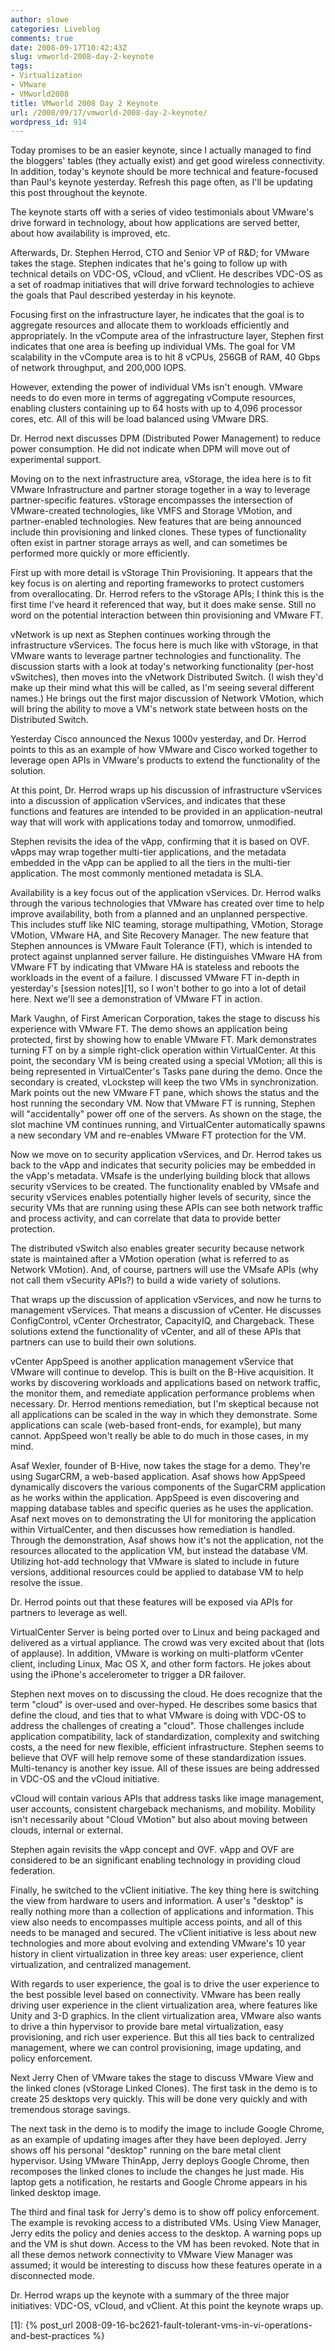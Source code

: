 ```yaml
---
author: slowe
categories: Liveblog
comments: true
date: 2008-09-17T10:42:43Z
slug: vmworld-2008-day-2-keynote
tags:
- Virtualization
- VMware
- VMworld2008
title: VMworld 2008 Day 2 Keynote
url: /2008/09/17/vmworld-2008-day-2-keynote/
wordpress_id: 914
---
```


Today promises to be an easier keynote, since I actually managed to find the bloggers' tables (they actually exist) and get good wireless connectivity. In addition, today's keynote should be more technical and feature-focused than Paul's keynote yesterday. Refresh this page often, as I'll be updating this post throughout the keynote.

The keynote starts off with a series of video testimonials about VMware's drive forward in technology, about how applications are served better, about how availability is improved, etc.

Afterwards, Dr. Stephen Herrod, CTO and Senior VP of R&D; for VMware takes the stage. Stephen indicates that he's going to follow up with technical details on VDC-OS, vCloud, and vClient. He describes VDC-OS as a set of roadmap initiatives that will drive forward technologies to achieve the goals that Paul described yesterday in his keynote.

Focusing first on the infrastructure layer, he indicates that the goal is to aggregate resources and allocate them to workloads efficiently and appropriately. In the vCompute area of the infrastructure layer, Stephen first indicates that one area is beefing up individual VMs. The goal for VM scalability in the vCompute area is to hit 8 vCPUs, 256GB of RAM, 40 Gbps of network throughput, and 200,000 IOPS.

However, extending the power of individual VMs isn't enough. VMware needs to do even more in terms of aggregating vCompute resources, enabling clusters containing up to 64 hosts with up to 4,096 processor cores, etc. All of this will be load balanced using VMware DRS.

Dr. Herrod next discusses DPM (Distributed Power Management) to reduce power consumption. He did not indicate when DPM will move out of experimental support.

Moving on to the next infrastructure area, vStorage, the idea here is to fit VMware Infrastructure and partner storage together in a way to leverage partner-specific features. vStorage encompasses the intersection of VMware-created technologies, like VMFS and Storage VMotion, and partner-enabled technologies. New features that are being announced include thin provisioning and linked clones. These types of functionality often exist in partner storage arrays as well, and can sometimes be performed more quickly or more efficiently.

First up with more detail is vStorage Thin Provisioning. It appears that the key focus is on alerting and reporting frameworks to protect customers from overallocating. Dr. Herrod refers to the vStorage APIs; I think this is the first time I've heard it referenced that way, but it does make sense. Still no word on the potential interaction between thin provisioning and VMware FT.

vNetwork is up next as Stephen continues working through the infrastructure vServices. The focus here is much like with vStorage, in that VMware wants to leverage partner technologies and functionality. The discussion starts with a look at today's networking functionality (per-host vSwitches), then moves into the vNetwork Distributed Switch. (I wish they'd make up their mind what this will be called, as I'm seeing several different names.) He brings out the first major discussion of Network VMotion, which will bring the ability to move a VM's network state between hosts on the Distributed Switch.

Yesterday Cisco announced the Nexus 1000v yesterday, and Dr. Herrod points to this as an example of how VMware and Cisco worked together to leverage open APIs in VMware's products to extend the functionality of the solution.

At this point, Dr. Herrod wraps up his discussion of infrastructure vServices into a discussion of application vServices, and indicates that these functions and features are intended to be provided in an application-neutral way that will work with applications today and tomorrow, unmodified.

Stephen revisits the idea of the vApp, confirming that it is based on OVF. vApps may wrap together multi-tier applications, and the metadata embedded in the vApp can be applied to all the tiers in the multi-tier application. The most commonly mentioned metadata is SLA.

Availability is a key focus out of the application vServices. Dr. Herrod walks through the various technologies that VMware has created over time to help improve availability, both from a planned and an unplanned perspective. This includes stuff like NIC teaming, storage multipathing, VMotion, Storage VMotion, VMware HA, and Site Recovery Manager. The new feature that Stephen announces is VMware Fault Tolerance (FT), which is intended to protect against unplanned server failure. He distinguishes VMware HA from VMware FT by indicating that VMware HA is stateless and reboots the workloads in the event of a failure. I discussed VMware FT in-depth in yesterday's [session notes][1], so I won't bother to go into a lot of detail here. Next we'll see a demonstration of VMware FT in action.

Mark Vaughn, of First American Corporation, takes the stage to discuss his experience with VMware FT. The demo shows an application being protected, first by showing how to enable VMware FT. Mark demonstrates turning FT on by a simple right-click operation within VirtualCenter. At this point, the secondary VM is being created using a special VMotion; all this is being represented in VirtualCenter's Tasks pane during the demo. Once the secondary is created, vLockstep will keep the two VMs in synchronization. Mark points out the new VMware FT pane, which shows the status and the host running the secondary VM. Now that VMware FT is running, Stephen will "accidentally" power off one of the servers. As shown on the stage, the slot machine VM continues running, and VirtualCenter automatically spawns a new secondary VM and re-enables VMware FT protection for the VM.

Now we move on to security application vServices, and Dr. Herrod takes us back to the vApp and indicates that security policies may be embedded in the vApp's metadata. VMsafe is the underlying building block that allows security vServices to be created. The functionality enabled by VMsafe and security vServices enables potentially higher levels of security, since the security VMs that are running using these APIs can see both network traffic and process activity, and can correlate that data to provide better protection.

The distributed vSwitch also enables greater security because network state is maintained after a VMotion operation (what is referred to as Network VMotion). And, of course, partners will use the VMsafe APIs (why not call them vSecurity APIs?) to build a wide variety of solutions.

That wraps up the discussion of application vServices, and now he turns to management vServices. That means a discussion of vCenter. He discusses ConfigControl, vCenter Orchestrator, CapacityIQ, and Chargeback. These solutions extend the functionality of vCenter, and all of these APIs that partners can use to build their own solutions.

vCenter AppSpeed is another application management vService that VMware will continue to develop. This is built on the B-Hive acquisition. It works by discovering workloads and applications based on network traffic, the monitor them, and remediate application performance problems when necessary. Dr. Herrod mentions remediation, but I'm skeptical because not all applications can be scaled in the way in which they demonstrate. Some applications can scale (web-based front-ends, for example), but many cannot. AppSpeed won't really be able to do much in those cases, in my mind.

Asaf Wexler, founder of B-Hive, now takes the stage for a demo. They're using SugarCRM, a web-based application. Asaf shows how AppSpeed dynamically discovers the various components of the SugarCRM application as he works within the application. AppSpeed is even discovering and mapping database tables and specific queries as he uses the application. Asaf next moves on to demonstrating the UI for monitoring the application within VirtualCenter, and then discusses how remediation is handled. Through the demonstration, Asaf shows how it's not the application, not the resources allocated to the application VM, but instead the database VM. Utilizing hot-add technology that VMware is slated to include in future versions, additional resources could be applied to database VM to help resolve the issue.

Dr. Herrod points out that these features will be exposed via APIs for partners to leverage as well.

VirtualCenter Server is being ported over to Linux and being packaged and delivered as a virtual appliance. The crowd was very excited about that (lots of applause). In addition, VMware is working on multi-platform vCenter client, including Linux, Mac OS X, and other form factors. He jokes about using the iPhone's accelerometer to trigger a DR failover.

Stephen next moves on to discussing the cloud. He does recognize that the term "cloud" is over-used and over-hyped. He describes some basics that define the cloud, and ties that to what VMware is doing with VDC-OS to address the challenges of creating a "cloud". Those challenges include application compatibility, lack of standardization, complexity and switching costs, a the need for new flexible, efficient infrastructure. Stephen seems to believe that OVF will help remove some of these standardization issues. Multi-tenancy is another key issue. All of these issues are being addressed in VDC-OS and the vCloud initiative.

vCloud will contain various APIs that address tasks like image management, user accounts, consistent chargeback mechanisms, and mobility. Mobility isn't necessarily about "Cloud VMotion" but also about moving between clouds, internal or external.

Stephen again revisits the vApp concept and OVF. vApp and OVF are considered to be an significant enabling technology in providing cloud federation.

Finally, he switched to the vClient initiative. The key thing here is switching the view from hardware to users and information. A user's "desktop" is really nothing more than a collection of applications and information. This view also needs to encompasses multiple access points, and all of this needs to be managed and secured. The vClient initiative is less about new technologies and more about evolving and extending VMware's 10 year history in client virtualization in three key areas: user experience, client virtualization, and centralized management.

With regards to user experience, the goal is to drive the user experience to the best possible level based on connectivity. VMware has been really driving user experience in the client virtualization area, where features like Unity and 3-D graphics. In the client virtualization area, VMware also wants to drive a thin hypervisor to provide bare metal virtualization, easy provisioning, and rich user experience. But this all ties back to centralized management, where we can control provisioning, image updating, and policy enforcement.

Next Jerry Chen of VMware takes the stage to discuss VMware View and the linked clones (vStorage Linked Clones). The first task in the demo is to create 25 desktops very quickly. This will be done very quickly and with tremendous storage savings.

The next task in the demo is to modify the image to include Google Chrome, as an example of updating images after they have been deployed. Jerry shows off his personal "desktop" running on the bare metal client hypervisor. Using VMware ThinApp, Jerry deploys Google Chrome, then recomposes the linked clones to include the changes he just made. His laptop gets a notification, he restarts and Google Chrome appears in his linked desktop image.

The third and final task for Jerry's demo is to show off policy enforcement. The example is revoking access to a distributed VMs. Using View Manager, Jerry edits the policy and denies access to the desktop. A warning pops up and the VM is shut down. Access to the VM has been revoked. Note that in all these demos network connectivity to VMware View Manager was assumed; it would be interesting to discuss how these features operate in a disconnected mode.

Dr. Herrod wraps up the keynote with a summary of the three major initiatives: VDC-OS, vCloud, and vClient. At this point the keynote wraps up.

[1]: {% post_url 2008-09-16-bc2621-fault-tolerant-vms-in-vi-operations-and-best-practices %}
